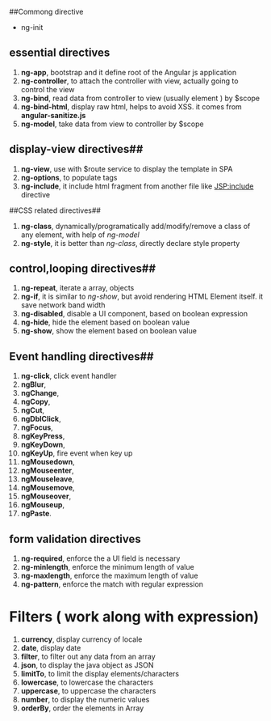 


##Commong directive

+ ng-init

## essential directives

1. **ng-app**, bootstrap and it define root of the Angular js application
1. **ng-controller**, to attach the controller with view, actually going to control the view
1. **ng-bind**, read data from controller to view (usually <span> element ) by $scope
1. **ng-bind-html**, display raw html, helps to avoid XSS. it comes from **angular-sanitize.js**
1. **ng-model**, take data from view to controller by $scope

## display-view directives##

1. **ng-view**, use with $route service to display the template in SPA
1. **ng-options**, to populate <options> tags
1. **ng-include**, it include html fragment from another file like <JSP:include> directive

##CSS related directives##

1. **ng-class**, dynamically/programatically add/modify/remove a class of any element, with help of  *ng-model*
1. **ng-style**, it is better than *ng-class*, directly declare style property

## control,looping directives##

1. **ng-repeat**, iterate  a array, objects
1. **ng-if**, it is similar to *ng-show*, but avoid rendering HTML Element itself. it save network band width
1. **ng-disabled**, disable a UI component, based on boolean expression
1. **ng-hide**, hide the element based on boolean value
1. **ng-show**, show the element based on boolean value

## Event handling directives##

1. **ng-click**,  click event handler
1. **ngBlur**, 
1. **ngChange**, 
1. **ngCopy**,
1. **ngCut**, 
1. **ngDblClick**,
1. **ngFocus**,
1. **ngKeyPress**, 
1. **ngKeyDown**,
1. **ngKeyUp**, fire event when key up
1. **ngMousedown**, 
1. **ngMouseenter**,
1. **ngMouseleave**,
1. **ngMousemove**,
1. **ngMouseover**, 
1. **ngMouseup**, 
1. **ngPaste**.

## form validation directives ##

1. **ng-required**, enforce the a UI field is necessary
1. **ng-minlength**, enforce the minimum length of value
1. **ng-maxlength**, enforce the maximum length of value
1. **ng-pattern**, enforce the match with regular expression

# Filters ( work along with expression)

1. **currency**,  display currency of locale
1. **date**, display date 
1. **filter**, to filter out any data from an array
1. **json**, to display the java object as JSON
1. **limitTo**, to limit the display elements/characters
1. **lowercase**, to lowercase the characters
1. **uppercase**, to uppercase the characters
1. **number**, to display the numeric values
1. **orderBy**, order the elements in Array





  
